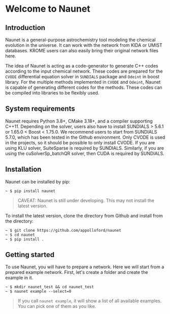 # Welcome to Naunet

## Introduction

Naunet is a general-purpose astrochemistry tool modeling the chemical evolution in the universe. It can work with the network from KIDA or UMIST databases. KROME users can also easily bring their original network files here. 

The idea of Naunet is acting as a code-generator to generate C++ codes according to the input chemical network. These codes are prepared for the `CVODE` differential equation solver in `SUNDIALS` package and `Odeint` in boost library. For the multiple methods implemented in `CVODE` and `Odeint`, Naunet is capable of generating different codes for the methods. These codes can be compiled into libraries to be flexibly used.

## System requirements

Naunet requires Python 3.8+, CMake 3.18+, and a compiler supporting C++11. Depending on the solver, users also have to install SUNDIALS > 5.6.1 or 1.65.0 < Boost < 1.75.0. We recommend users to start from SUNDIALS 5.7.0, which has been tested in the Github environment. Only CVODE is used in the projects, so it should be possible to only install CVODE. If you are using KLU solver, SuiteSparse is required by SUNDIALS. Similarly, if you are using the cuSolverSp_batchQR solver, then CUDA is required by SUNDIALS.

## Installation

Naunet can be installed by pip:
```console
~ $ pip install naunet
```
> CAVEAT: Naunet is still under developing. This may not install the latest version.

To install the latest version, clone the directory from Github and install from the directory:
```console
~ $ git clone https://github.com/appolloford/naunet
~ $ cd naunet
~ $ pip install .
```

## Getting started

To use Naunet, you will have to prepare a network. Here we will start from a prepared example network. First, let's create a folder and create the example in it.
```console
~ $ mkdir naunet_test && cd naunet_test
~ $ naunet example --select=0
```
> If you call `naunet example`, it will show a list of all available examples. You can pick one of them as you like.
